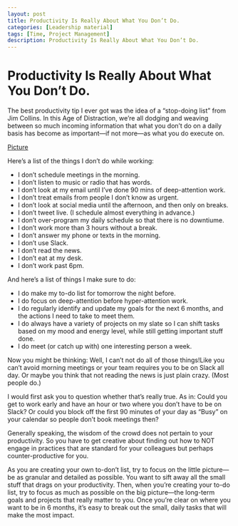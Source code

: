 ```yaml
---
layout: post
title: Productivity Is Really About What You Don’t Do.
categories: [Leadership material]
tags: [Time, Project Management]
description: Productivity Is Really About What You Don’t Do.
---
```

# Productivity Is Really About What You Don’t Do.

The best productivity tip I ever got was the idea of a “stop-doing list” from Jim Collins. In this Age of Distraction, we’re all dodging and weaving between so much incoming information that what you don’t do on a daily basis has become as important—if not more—as what you do execute on.

[Picture](/pictures/Dont-Do-2-1200.png)

Here’s a list of the things I don’t do while working:

- I don’t schedule meetings in the morning.
- I don’t listen to music or radio that has words.
- I don’t look at my email until I’ve done 90 mins of deep-attention work.
- I don’t treat emails from people I don’t know as urgent.
- I don’t look at social media until the afternoon, and then only on breaks.
- I don’t tweet live. (I schedule almost everything in advance.)
- I don’t over-program my daily schedule so that there is no downtiume.
- I don’t work more than 3 hours without a break.
- I don’t answer my phone or texts in the morning.
- I don’t use Slack.
- I don’t read the news.
- I don’t eat at my desk.
- I don’t work past 6pm.


And here’s a list of things I make sure to do:
- I do make my to-do list for tomorrow the night before.
- I do focus on deep-attention before hyper-attention work.
- I do regularly identify and update my goals for the next 6 months, and the actions I need to take to meet them.
- I do always have a variety of projects on my slate so I can shift tasks based on my mood and energy level, while still getting important stuff done.
- I do meet (or catch up with) one interesting person a week.


Now you might be thinking: Well, I can’t not do all of those things!Like you can’t avoid morning meetings or your team requires you to be on Slack all day. Or maybe you think that not reading the news is just plain crazy. (Most people do.)

I would first ask you to question whether that’s really true. As in: Could you get to work early and have an hour or two where you don’t have to be on Slack? Or could you block off the first 90 minutes of your day as “Busy” on your calendar so people don’t book meetings then?

Generally speaking, the wisdom of the crowd does not pertain to your productivity. So you have to get creative about finding out how to NOT engage in practices that are standard for your colleagues but perhaps counter-productive for you.

As you are creating your own to-don’t list, try to focus on the little picture—be as granular and detailed as possible. You want to sift away all the small stuff that drags on your productivity. Then, when you’re creating your to-do list, try to focus as much as possible on the big picture—the long-term goals and projects that really matter to you. Once you’re clear on where you want to be in 6 months, it’s easy to break out the small, daily tasks that will make the most impact.
